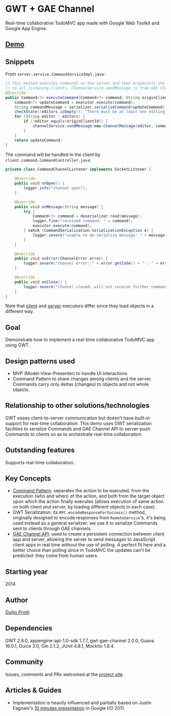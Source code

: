 # GWT + GAE Channel

Real-time collaborative TodoMVC app made with Google Web Toolkit and Google App Engine.


## [Demo](http://gwttodomvc.appspot.com)


## Snippets

From `server.service.CommandServiceImpl.java`:

```java
// This method executes commands on the server and then broadcasts the command
// to all listening clients. ChannelService.sendMessage is from GAE Channel API.
@Override
public Command<?> executeCommand(Command<?> command, String originClientId) {
    Command<?> updateCommand = executor.execute(command);
    String commandMessage = serializer.serializeCommand(updateCommand);
    checkState(!editors.isEmpty(), "There must be at least one editing client");
    for (String editor : editors) {
        if (!editor.equals(originClientId)) {
            channelService.sendMessage(new ChannelMessage(editor, commandMessage));
        }
    }
    return updateCommand;
}
```

The command will be handled in the client by `client.command.CommandController.java`:

```java
private class CommandChannelListener implements SocketListener {

    @Override
    public void onOpen() {
        logger.info("channel open");
    }

    @Override
    public void onMessage(String message) {
        try {
            Command<?> command = deserializer.read(message);
            logger.fine("received command: " + command);
            executor.execute(command);
        } catch (CommandSerialization.SerializationException e) {
            logger.severe("unable to de-serialize message: " + message);
        }
    }

    @Override
    public void onError(ChannelError error) {
        logger.severe("channel error: " + error.getCode() + " : " + error.getDescription());
    }

    @Override
    public void onClose() {
        logger.severe("channel closed: will not receive further commands from the server");
    }
}
```

Note that [client](http://dprotti.github.io/gwttododoc/java/com/todomvc/client/command/todo/ClientToDoCommandExecutor.java.html) and [server](http://dprotti.github.io/gwttododoc/java/com/todomvc/server/command/todo/ServerToDoCommandExecutor.java.html) executors differ since they load objects in a different way.


## Goal

Demonstrate how to implement a real-time collaborative TodoMVC app using GWT.


## Design patterns used

- MVP (Model-View-Presenter) to handle UI interactions
- Command Pattern to share changes among clients and the server. Commands carry only deltas (changes) to objects and not whole objects.


## Relationship to other solutions/technologies

GWT eases client-to-server communication but doesn't have built-in support for real-time collaboration. This demo uses GWT serialization facilities to serialize Commands and GAE Channel API to server-push Commands to clients so as to orchestrate real-time collaboration.


## Outstanding features

Supports real-time collaboration.


## Key Concepts

- [Command Pattern](http://en.wikipedia.org/wiki/Command_pattern): separates the action to be executed, from the execution (who and when) of the action, and both from the target object upon which the action finally executes (allows execution of same action on both client *and* server, by loading different objects in each case).
- GWT Serialization: its `RPC.encodeResponseForSuccess()` method, originally designed to encode responses from `RemoteService`'s, it's being used instead as a general serializer: we use it to serialize Commands sent to clients through GAE channels.
- [GAE Channel API](https://developers.google.com/appengine/docs/java/channel/): used to create a persistent connection between client app and server, allowing the server to send messages to JavaScript client apps in real time without the use of polling. A perfect fit here and a better choice than polling since in TodoMVC the updates can't be predicted: they come from human users.


## Starting year

2014


## Author

[Duilio Protti](https://github.com/dprotti/)


## Dependencies

GWT 2.6.0, appengine-api-1.0-sdk 1.7.7, gwt-gae-channel 2.0.0, Guava 16.0.1, Guice 3.0, Gin 2.1.2, JUnit 4.8.1, Mockito 1.8.4.


## Community

Issues, comments and PRs welcomed at the [project site](https://github.com/dprotti/todomvc/tree/gwtgaechannel/labs/architecture-examples/gwt-gaechannel).


## Articles & Guides

- Implementation is heavily influenced and partially based on Justin Fagnani's [10 minutes presentation](http://www.youtube.com/watch?v=wWhd9ZwvCyw&t=29m44s) in Google I/O 2011.

